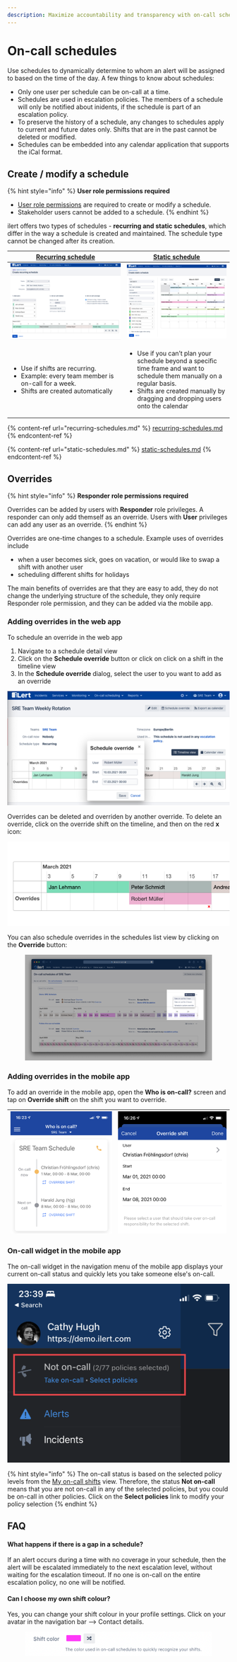 ```yaml
---
description: Maximize accountability and transparency with on-call schedules
---
```


# On-call schedules

Use schedules to dynamically determine to whom an alert will be assigned to based on the time of the day. A few things to know about schedules:

* Only one user per schedule can be on-call at a time.
* Schedules are used in escalation policies. The members of a schedule will only be notified about inidents, if the schedule is part of an escalation policy.
* To preserve the history of a schedule, any changes to schedules apply to current and future dates only. Shifts that are in the past cannot be deleted or modified.
* Schedules can be embedded into any calendar application that supports the iCal format.

## Create / modify a schedule

{% hint style="info" %}
**User role permissions required**

* [User role permissions](../../user-administration/user-roles-and-permissions.md) are required to create or modify a schedule.
* Stakeholder users cannot be added to a schedule.
{% endhint %}

ilert offers two types of schedules - **recurring and static schedules**, which differ in the way a schedule is created and maintained. The schedule type cannot be changed after its creation.

| [Recurring schedule](recurring-schedules.md)                                                                                                      | [Static schedule](static-schedules.md)                                                                                                                                                                                         |
| ------------------------------------------------------------------------------------------------------------------------------------------------- | ------------------------------------------------------------------------------------------------------------------------------------------------------------------------------------------------------------------------------ |
| <img src="../../.gitbook/assets/image (28).png" alt="" data-size="original">                                                                      | <img src="../../.gitbook/assets/image (27).png" alt="" data-size="original">                                                                                                                                                   |
| <ul><li>Use if shifts are recurring.</li><li>Example: every team member is on-call for a week.</li><li>Shifts are created automatically</li></ul> | <ul><li>Use if you can’t plan your schedule beyond a specific time frame and want to schedule them manually on a regular basis.</li><li>Shifts are created manually by dragging and dropping users onto the calendar</li></ul> |

{% content-ref url="recurring-schedules.md" %}
[recurring-schedules.md](recurring-schedules.md)
{% endcontent-ref %}

{% content-ref url="static-schedules.md" %}
[static-schedules.md](static-schedules.md)
{% endcontent-ref %}

## Overrides

{% hint style="info" %}
**Responder role permissions required**

Overrides can be added by users with **Responder** role privileges. A responder can only add themself as an override. Users with **User** privileges can add any user as an override.
{% endhint %}

Overrides are one-time changes to a schedule. Example uses of overrides include

* when a user becomes sick, goes on vacation, or would like to swap a shift with another user
* scheduling different shifts for holidays

The main benefits of overrides are that they are easy to add, they do not change the underlying structure of the schedule, they only require Responder role permission, and they can be added via the mobile app.

### Adding overrides in the web app

To schedule an override in the web app

1. Navigate to a schedule detail view
2. Click on the **Schedule override** button or click on click on a shift in the timeline view
3. In the **Schedule override** dialog, select the user to you want to add as an override

![](<../../.gitbook/assets/image (30) (1).png>)

Overrides can be deleted and overriden by another override. To delete an override, click on the override shift on the timeline, and then on the red **x** icon:

![](<../../.gitbook/assets/image (31).png>)

You can also schedule overrides in the schedules list view by clicking on the **Override** button:

<figure><img src="../../.gitbook/assets/Screenshot 2023-04-24 at 23.28.33.png" alt=""><figcaption></figcaption></figure>

### Adding overrides in the mobile app

To add an override in the mobile app, open the **Who is on-call?** screen and tap on **Override shift** on the shift you want to override.

| <img src="../../.gitbook/assets/image (32).png" alt="" data-size="original"> | <img src="../../.gitbook/assets/image (33).png" alt="" data-size="original"> |
| :--------------------------------------------------------------------------: | :--------------------------------------------------------------------------: |



### On-call widget in the mobile app

The on-call widget in the navigation menu of the mobile app displays your current on-call status and quickly lets you take someone else's on-call.

<img src="../../.gitbook/assets/image (3) (1) (1).png" alt="" data-size="original">

{% hint style="info" %}
The on-call status is based on the selected policy levels from the [My on-call shifts](my-on-call-shifts.md) view. Therefore, the status **Not on-call** means that you are not on-call in any of the selected policies, but you could be on-call in other policies. Click on the **Select policies** link to modify your policy selection
{% endhint %}

## FAQ

#### What happens if there is a gap in a schedule?

If an alert occurs during a time with no coverage in your schedule, then the alert will be escalated immediately to the next escalation level, without waiting for the escalation timeout. If no one is on-call on the entire escalation policy, no one will be notified.

#### Can I choose my own shift colour?

Yes, you can change your shift colour in your profile settings. Click on your avatar in the navigation bar --> Contact details.

<figure><img src="../../.gitbook/assets/image (2) (2) (1).png" alt=""><figcaption></figcaption></figure>
